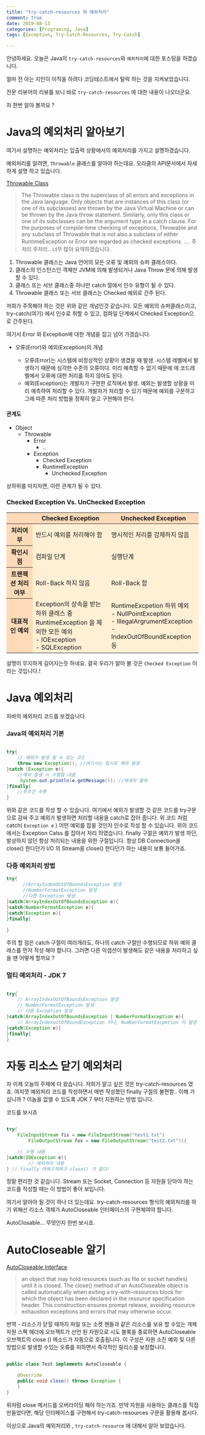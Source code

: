```yaml
---
title: "try-catch-resources 와 예외처리"
comment: true
date: 2019-08-13
categories: [Programing, Java]
tags: [Exception, Try-Catch-Resources, Try-Catch]

---
```


<style>
table.myTable tr th {
    background-color: #FFDAB9;
}
table.myTable tr td {
    background-color: #FFEFD5;
}
</style>


안녕하세요.
오늘은 Java의 `try-catch-resources`와 `예외처리`에 대한 포스팅을 하겠습니다.

얼마 전 아는 지인이 이직을 하려다 코딩테스트에서 탈락 하는 것을 지켜보았습니다.

전문 리뷰어의 리뷰를 보니 바로 `try-catch-resources` 에 대한 내용이 나오더군요.

자 한번 알아 볼까요 ?



# Java의 예외처리 알아보기

여기서 설명하는 예외처리는 입출력 상황에서의 예외처리를 가지고 설명하겠습니다.

예외처리를 알려면, `Throwable` 클래스를 알아야 하는데요. 오라클의 API문서에서 자세하게 설명 하고 있습니다.

[Throwable Class](https://docs.oracle.com/javase/8/docs/api/?java/lang/Throwable.html)


>The Throwable class is the superclass of all errors and exceptions in the Java language. Only objects that are instances of this class (or one of its subclasses) are thrown by the Java Virtual Machine or can be thrown by the Java throw statement. Similarly, only this class or one of its subclasses can be the argument type in a catch clause. For the purposes of compile-time checking of exceptions, Throwable and any subclass of Throwable that is not also a subclass of either RuntimeException or Error are regarded as checked exceptions.
.... 주저리 주저리.. 너무 많아 요약하겠습니다.

1. Throwable 클래스는 Java 언어의 모든 오류 및 예외의 슈퍼 클래스이다.
2. 클래스의 인스턴스인 객체만 JVM에 의해 발생되거나 Java Throw 문에 의해 발생 할 수 있다.
3. 클래스 또는 서브 클래스중 하나만 catch 절에서 인수 유형이 될 수 있다.
4. Throwable 클래스 또는 서브 클래스는 Checked 예외로 간주 된다.

저희가 주목해야 하는 것은 위와 같은 개념인것 같습니다.
모든 예외의 슈퍼클래스이고, try-catch(여기) 에서 인수로 취할 수 있고, 컴파일 단계에서 Checked Exception으로 간주된다.

여기서 Error 와 Exception에 대한 개념을 잡고 넘어 가겠습니다.
- 오류(Error)와 예외(Exception)의 개념

	- 오류(Error)는 시스템에 비정상적인 상황이 생겼을 때 발생. 시스템 레벨에서 발생하기 때문에 심각한 수준의 오류이다. 미리 예측할 수 없기 때문에 애 코드레벨에서 오류에 대한 처리를 하지 않아도 된다.
	- 예외(Exception)는 개발자가 구현한 로직에서 발생. 예외는 발생할 상황을 미리 예측하여 처리할 수 있다. 개발자가 처리할 수 있기 때문에 예외를 구분하고 그에 따른 처리 방법을 정확히 알고 구현해야 한다.

#### 관계도
- Object
	- Throwable 	
        - Error
            - ..
        - Exception
        	- Checked Exception
        	- RuntimeException
        		- Unchecked Exception   	

상하위를 따지자면, 이런 관계가 될 수 있다.

### Checked Exception Vs. UnChecked Exception
<table class="myTable">
<thead>
<tr>
  <th></th>
  <th>Checked Exception</th>
  <th>Unchecked Exception</th>
</tr>
</thead>
<tbody>
<tr>
  <th>처리여부</th>
  <td>반드시 예외를 처리해야 함</td>
  <td>명시적인 처리를 강제하지 않음</td>
</tr>
<tr>
  <th>확인시점</th>
  <td> 컴파일 단계 </td>
  <td>실행단계</td>
</tr>
<tr>
  <th>트랜잭션 처리 여부</th>
  <td> Roll-Back 하지 않음 </td>
  <td> Roll-Back 함</td>
</tr>
<tr>
  <th>대표적인 예외</th>
  <td>Exception의 상속을 받는 하위 클래스 중 <br> RuntimeException 을 제외한 모든 예외 <br> - IOException <br> - SQLException</td>
  <td>RuntimeExcpetion 하위 예외 <br> - NullPointException <br> - IllegalArgrumentException <br> - IndexOutOfBoundException 등</td>
</tr>
</tbody>
</table>

설명이 무지하게 길어지는듯 하네요. 결국 우리가 알아 볼 것은 `Checked Exception` 이라는 것입니다.!

# Java 예외처리

자바의 예외처리 코드를 보겠습니다.

### Java의 예외처리 기본
``` java

try{
    // 예외가 발생 할 수 있는 코드
    throw new Exception(); //여기서는 임시로 예외 발생 
}catch (Exception e){
    //예외 발생 시 수행할 내용
     System.out.println(e.getMessage()); //메세지 출력
}finally{
    //무조건 수행
} 

```

위와 같은 코드를 작성 할 수 있습니다. 
여기에서 예외가 발생할 것 같은 코드를 try구문으로 감싸 주고 예외가 발생하면 처리할 내용을 catch로 잡아 줍니다.
위 코드 처럼 catch( `Exception e` ) 어떤 예외를 잡을 것인지 인수로 작성 할 수 있습니다.
위의 코드에서는 Exception Calss 를 잡아서 처리 하였습니다.
finally 구절은 예외가 발생 하던, 발상하지 않던 항상 처리되는 내용을 위한 구절입니다.
항상 DB Connection을 close() 한다던가 I/O 의 Stream을 close() 한다던가 하는 내용이 보통 들어가죠.


### 다중 예외처리 방법 

```java
try{
      //ArrayIndexOUtOfBoundsException 발생
      //NumberFormatException 발생
      //다른 Exception 발생
}catch(ArrayIndexOutOfBoundsException e){ 
}catch(NumberFormatException e){   
}catch(Exception e){    
}finally{
       
}

```

주의 할 점은 catch 구절이 여러개라도, 하나의 catch 구절만 수행되므로 하위 예외 클래스를 먼저 작성 해야 합니다.
그러면 다른 익셉션이 발생해도 같은 내용을 처리하고 싶을 땐 어떻게 할까요 ?

### 멀티 예외처리 - JDK 7 
```java

try{    
    // ArrayIndexOUtOfBoundsException 발생
    // NumberFormatException 발생
    // 다른 Exception 발생
}catch(ArrayIndexOutOfBoundsException | NumberFormatException e){ 
    // ArrayIndexoutOfBoundException 이나, NumberFormatExcpetion 이 발생 한 경우 한가지의 내용으로 처리
}catch(Exception e){    
}finally{
}

```


# 자동 리소스 닫기 예외처리

자 이제 오늘의 주제에 다 왔습니다.
저희가 알고 싶은 것은 try-catch-resources 였죠.
여지껏 예외처리 코드를 작성하면서 매번 작성했던 finally 구절의 불편함.. 이해 가십니까 ?
이놈을 없앨 수 있도록 JDK 7 부터 지원하는 방법 입니다.

코드를 보시죠


```java

try(
	FileInputStream fis = new FileInputStream("test1.txt")
        FileOutputStream fos = new FileOutputStream("test2.txt")){        

	// 수행 내용
}catch(IOException e){
        // 예외처리 내용
} // finally 어쩌구저쩌구 close() 가 없다!


```

정말 편리한 것 같습니다. 
Stream 또는 Socket, Connection 등 자원을 닫아야 하는 코드를 작성할 때는 이 방법이 좋아 보입니다.

여기서 알아야 될 것이 하나 더 있는데요.
try-catch-resources 형식의 예외처리를 하기 위해선 리소스 객체가 AutoCloseable 인터페이스의 구현체여야 합니다.

AutoClosable... 무엇인지 한번 보시죠.

# AutoCloseable 알기

[AutoCloseable Interface](https://docs.oracle.com/javase/8/docs/api/java/lang/AutoCloseable.html)

>an object that may hold resources (such as file or socket handles) until it is closed. The close() method of an AutoCloseable object is called automatically when exiting a try-with-resources block for which the object has been declared in the resource specification header. This construction ensures prompt release, avoiding resource exhaustion exceptions and errors that may otherwise occur.

번역 - 리소스가 닫힐 때까지 파일 또는 소켓 핸들과 같은 리소스를 보유 할 수있는 개체 자원 스펙 헤더에 오브젝트가 선언 된 자원으로 시도 블록을 종료하면 AutoCloseable 오브젝트의 close () 메소드가 자동으로 호출됩니다. 이 구성은 자원 소진 예외 및 다른 방법으로 발생할 수있는 오류를 피하면서 즉각적인 릴리스를 보장합니다.


```java

public class Test implements AutoCloseable {

    @Override
    public void close() throws Exception {
    }
}

```
위처럼 close 메서드를 오버라이딩 해야 하는거죠. 만약 자원을 사용하는 클래스를 직접 만들었다면,
해당 인터페이스를 구현해서 try-catch-resources 구문을 활용해 봅시다.

이상으로 Java의 예외처리와 , `try-catch-resource` 에 대해서 알아 보았습니다.
